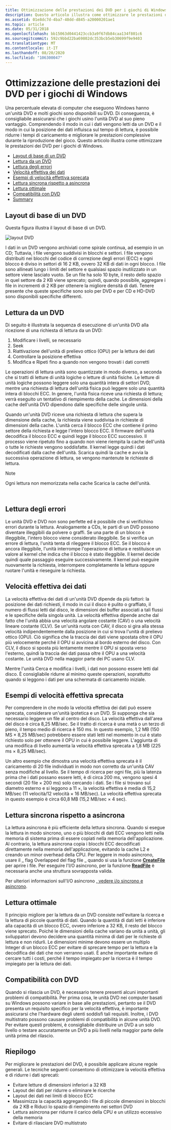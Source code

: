 ```yaml
---
title: Ottimizzazione delle prestazioni dei DVD per i giochi di Windows
description: Questo articolo illustra come ottimizzare le prestazioni dei DVD per i giochi di Windows.
ms.assetid: 01e8dc7d-4ba7-40dd-d845-a20000201ae1
ms.topic: article
ms.date: 05/31/2018
ms.openlocfilehash: bb15063d0441423ccb3a9f67db84caa134f801c6
ms.sourcegitcommit: 592c9bbd22ba69802dc353bcb5eb30699f9e9403
ms.translationtype: MT
ms.contentlocale: it-IT
ms.lasthandoff: 08/20/2020
ms.locfileid: "106300047"
---
```

# <a name="optimizing-dvd-performance-for-windows-games"></a>Ottimizzazione delle prestazioni dei DVD per i giochi di Windows

Una percentuale elevata di computer che eseguono Windows hanno un'unità DVD e molti giochi sono disponibili su DVD. Di conseguenza, è consigliabile assicurarsi che i giochi usino l'unità DVD al suo pieno vantaggio. Comprendendo il modo in cui i dati vengono letti da un DVD e il modo in cui la posizione dei dati influisca sul tempo di lettura, è possibile ridurre i tempi di caricamento e migliorare le prestazioni complessive durante la riproduzione del gioco. Questo articolo illustra come ottimizzare le prestazioni dei DVD per i giochi di Windows.

-   [Layout di base di un DVD](#basic-layout-of-a-dvd)
-   [Lettura da un DVD](#reading-from-a-dvd)
-   [Lettura degli errori](#reading-errors)
-   [Velocità effettiva dei dati](#data-throughput)
-   [Esempi di velocità effettiva sprecata](#examples-of-wasted-throughput)
-   [Lettura sincrona rispetto a asincrona](#reading-synchronously-vs-asynchronously)
-   [Lettura ottimale](#reading-optimally)
-   [Compatibilità con DVD](#dvd-compatibility)
-   [Summary](#summary)

## <a name="basic-layout-of-a-dvd"></a>Layout di base di un DVD

Questa figura illustra il layout di base di un DVD.

![layout DVD](images/dvdsector.png)

I dati in un DVD vengono archiviati come spirale continua, ad esempio in un CD; Tuttavia, i file vengono suddivisi in blocchi e settori. I file vengono distribuiti nei blocchi del codice di correzione degli errori (ECC) e ogni blocco è diviso in settori di 16 2 KB, ovvero 32 KB di dati in ogni blocco. I file sono allineati lungo i limiti del settore e qualsiasi spazio inutilizzato in un settore viene lasciato vuoto. Se un file ha solo 10 byte, il resto dello spazio in quel settore da 2 KB viene sprecato; quindi, quando possibile, aggregare i file in incrementi di 2 KB per ottenere la migliore densità di dati. Tenere presente che queste specifiche sono solo per DVD e per CD e HD-DVD sono disponibili specifiche differenti.

## <a name="reading-from-a-dvd"></a>Lettura da un DVD

Di seguito è illustrata la sequenza di esecuzione di un'unità DVD alla ricezione di una richiesta di lettura da un DVD:

1.  Modificare i livelli, se necessario
2.  Seek
3.  Riattivazione dell'unità di prelievo ottico (OPU) per la lettura dei dati
4.  Controllare la posizione effettiva
5.  Modifica e Ripeti fino a quando non vengono trovati i dati corretti

Le operazioni di lettura unità sono quantizzate in modo diverso, a seconda che si tratti di letture di unità logiche o letture di unità fisiche. Le letture di unità logiche possono leggere solo una quantità intera di settori DVD, mentre una richiesta di lettura dell'unità fisica può leggere solo una quantità intera di blocchi ECC. In genere, l'unità fisica riceve una richiesta di lettura; verrà eseguito un tentativo di riempimento della cache. Le dimensioni della cache dell'unità DVD dipendono dalle specifiche delle singole unità.

Quando un'unità DVD riceve una richiesta di lettura che supera la dimensione della cache, la richiesta viene suddivisa in richieste di dimensioni della cache. L'unità cerca il blocco ECC che contiene il primo settore della richiesta e legge l'intero blocco ECC. Il firmware dell'unità decodifica il blocco ECC e quindi legge il blocco ECC successivo. Il processo viene ripetuto fino a quando non viene riempita la cache dell'unità o tutte le richieste vengono soddisfatte. Il kernel legge quindi i dati decodificati dalla cache dell'unità. Scarica quindi la cache e avvia la successiva operazione di lettura, se vengono mantenute le richieste di lettura.

> [!Note]  
> Ogni lettura non memorizzata nella cache Scarica la cache dell'unità.

 

## <a name="reading-errors"></a>Lettura degli errori

Le unità DVD e DVD non sono perfette ed è possibile che si verifichino errori durante la lettura. Analogamente a CDs, le parti di un DVD possono diventare illeggibili da polvere o graffi. Se una parte di un blocco è illeggibile, l'intero blocco viene considerato illeggibile. Se si verifica un errore di lettura, l'unità tenta di rileggere il blocco ECC. Se il blocco è ancora illeggibile, l'unità interrompe l'operazione di lettura e restituisce un valore al kernel che indica che il blocco è stato illeggibile. Il kernel decide quindi quale passaggio eseguire successivamente. Il kernel può eseguire nuovamente la richiesta, interrompere completamente la lettura oppure ruotare l'unità e rieseguire la richiesta.

## <a name="data-throughput"></a>Velocità effettiva dei dati

La velocità effettiva dei dati di un'unità DVD dipende da più fattori: la posizione dei dati richiesti, il modo in cui il disco è pulito o graffiato, il numero di flussi letti dal disco, le dimensioni dei buffer associati a tali flussi e le specifiche della singola unità. La velocità effettiva dipende anche dal fatto che l'unità abbia una velocità angolare costante (CAV) o una velocità lineare costante (CLV). Se un'unità ruota con CAV, il disco si gira alla stessa velocità indipendentemente dalla posizione in cui si trova l'unità di prelievo ottico (OPU). Ciò significa che la traccia dei dati viene spostata oltre il OPU più velocemente perché il OPU si avvicina al bordo esterno del disco. Con CLV, il disco si sposta più lentamente mentre il OPU si sposta verso l'esterno, quindi la traccia dei dati passa oltre il OPU a una velocità costante. Le unità DVD nella maggior parte dei PC usano CLV.

Mentre l'unità Cerca e modifica i livelli, i dati non possono essere letti dal disco. È consigliabile ridurre al minimo queste operazioni, soprattutto quando si leggono i dati per una schermata di caricamento iniziale.

## <a name="examples-of-wasted-throughput"></a>Esempi di velocità effettiva sprecata

Per comprendere in che modo la velocità effettiva dei dati può essere sprecata, considerare un'unità ipotetica e un DVD. Si supponga che sia necessario leggere un file al centro del disco. La velocità effettiva dall'area del disco è circa 8,25 MB/sec. Se il tratto di ricerca è una metà o un terzo di pieno, il tempo medio di ricerca è 150 ms. In questo esempio, 1,2 MB (150 MS × 8,25 MB/sec) potrebbero essere stati letti nel momento in cui è stato richiesto solo per ottenere il OPU in cui è possibile leggere. L'aggiunta di una modifica di livello aumenta la velocità effettiva sprecata a 1,8 MB (225 ms × 8,25 MB/sec).

Un altro esempio che dimostra una velocità effettiva sprecata è il caricamento di 20 file individuati in modo non corretto da un'unità CAV senza modifiche al livello. Se il tempo di ricerca per ogni file, più la latenza prima che i dati possano essere letti, è di circa 200 ms, vengono spesi 4 secondi (20 file × 200 ms) solo cercando i dati. Se i file si trovano sul diametro esterno e si leggono a 11 ×, la velocità effettiva è media di 15,2 MB/sec (11 velocità/12 velocità × 16 MB/sec). La velocità effettiva sprecata in questo esempio è circa 60,8 MB (15,2 MB/sec × 4 sec).

## <a name="reading-synchronously-vs-asynchronously"></a>Lettura sincrona rispetto a asincrona

La lettura asincrona è più efficiente della lettura sincrona. Quando si esegue la lettura in modo sincrono, uno o più blocchi di dati ECC vengono letti nella memoria di sistema prima di essere copiati nella memoria dell'applicazione. Al contrario, la lettura asincrona copia i blocchi ECC decodificati direttamente nella memoria dell'applicazione, evitando la cache L2 e creando un minor overhead della CPU. Per leggere in modo asincrono, usare il \_ flag Overlapped del flag file \_ quando si usa la funzione [**CreateFile**](/windows/desktop/api/fileapi/nf-fileapi-createfilea) per aprire i file. Per eseguire l'I/O asincrono, per la funzione [**ReadFile**](/windows/desktop/api/fileapi/nf-fileapi-readfile) è necessaria anche una struttura sovrapposta valida.

Per ulteriori informazioni sull'I/O asincrono [, vedere i/o sincrono e asincrono](/windows/desktop/FileIO/synchronous-and-asynchronous-i-o).

## <a name="reading-optimally"></a>Lettura ottimale

Il principio migliore per la lettura da un DVD consiste nell'evitare la ricerca e la lettura di piccole quantità di dati. Quando la quantità di dati letti è inferiore alla capacità di un blocco ECC, ovvero inferiore a 32 KB, il resto del blocco viene sprecato. Poiché le dimensioni della cache variano da unità a unità, gli sviluppatori devono decidere una quantità minima di dati per le richieste di lettura e non ridurli. Le dimensioni minime devono essere un multiplo Integer di un blocco ECC per evitare di sprecare tempo per la lettura e la decodifica dei dati che non verranno usati. È anche importante evitare di cercare tutti i costi, perché il tempo impiegato per la ricerca è il tempo impiegato per la lettura dei dati.

## <a name="dvd-compatibility"></a>Compatibilità con DVD

Quando si rilascia un DVD, è necessario tenere presenti alcuni importanti problemi di compatibilità. Per prima cosa, le unità DVD nei computer basati su Windows possono variare in base alle prestazioni, pertanto se il DVD presenta un requisito specifico per la velocità effettiva, è importante assicurarsi che l'hardware degli utenti soddisfi tali requisiti. Inoltre, i DVD multistrato possono causare problemi di compatibilità in alcune unità DVD. Per evitare questi problemi, è consigliabile distribuire un DVD a un solo livello o testare accuratamente un DVD a più livelli nella maggior parte delle unità prima del rilascio.

## <a name="summary"></a>Riepilogo

Per migliorare le prestazioni del DVD, è possibile applicare alcune regole generali. Le tecniche seguenti consentono di ottimizzare la velocità effettiva e di ridurre i dati sprecati:

-   Evitare letture di dimensioni inferiori a 32 KB
-   Layout dei dati per ridurre o eliminare le ricerche
-   Layout dei dati nei limiti di blocco ECC
-   Massimizza la capacità aggregando i file di piccole dimensioni in blocchi da 2 KB e Riduci lo spazio di riempimento nei settori DVD
-   Lettura asincrona per ridurre il carico della CPU e un utilizzo eccessivo della memoria
-   Evitare di rilasciare DVD multistrato

 

 